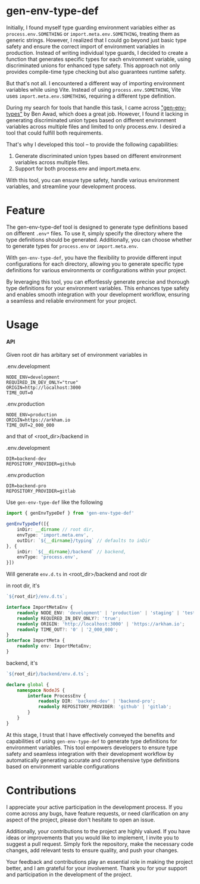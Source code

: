 # gen-env-type-def

Initially, I found myself type guarding environment variables either as `process.env.SOMETHING` or `import.meta.env.SOMETHING`, treating them as generic strings. However, I realized that I could go beyond just basic type safety and ensure the correct import of environment variables in production. Instead of writing individual type guards, I decided to create a function that generates specific types for each environment variable, using discriminated unions for enhanced type safety. This approach not only provides compile-time type checking but also guarantees runtime safety.

But that's not all. I encountered a different way of importing environment variables while using Vite. Instead of using `process.env.SOMETHING`, Vite uses `import.meta.env.SOMETHING`, requiring a different type definition.

During my search for tools that handle this task, I came across ["gen-env-types"](https://github.com/benawad/gen-env-types) by Ben Awad, which does a great job. However, I found it lacking in generating discriminated union types based on different environment variables across multiple files and limited to only process.env. I desired a tool that could fulfill both requirements.

That's why I developed this tool – to provide the following capabilities:

1. Generate discriminated union types based on different environment variables across multiple files.
2. Support for both process.env and import.meta.env.

With this tool, you can ensure type safety, handle various environment variables, and streamline your development process.

# Feature

The gen-env-type-def tool is designed to generate type definitions based on different `.env*` files. To use it, simply specify the directory where the type definitions should be generated. Additionally, you can choose whether to generate types for `process.env` or `import.meta.env`.

With `gen-env-type-def`, you have the flexibility to provide different input configurations for each directory, allowing you to generate specific type definitions for various environments or configurations within your project.

By leveraging this tool, you can effortlessly generate precise and thorough type definitions for your environment variables. This enhances type safety and enables smooth integration with your development workflow, ensuring a seamless and reliable environment for your project.

# Usage

#### API

Given root dir has arbitary set of environment variables in

.env.development

```
NODE_ENV=development
REQUIRED_IN_DEV_ONLY="true"
ORIGIN=http://localhost:3000
TIME_OUT=0
```

.env.production

```
NODE_ENV=production
ORIGIN=https://arkham.io
TIME_OUT=2_000_000
```

and that of <root_dir>/backend in

.env.development

```
DIR=backend-dev
REPOSITORY_PROVIDER=github
```

.env.production

```
DIR=backend-pro
REPOSITORY_PROVIDER=gitlab
```

Use `gen-env-type-def` like the following

```ts
import { genEnvTypeDef } from 'gen-env-type-def'

genEnvTypeDef([{
    inDir: __dirname // root dir,
    envType: 'import.meta.env',
    outDir: `${__dirname}/typing` // defaults to inDir
}, {
    inDir: `${__dirname}/backend` // backend,
    envType: 'process.env',
}])
```

Will generate `env.d.ts` in <root_dir>/backend and root dir

in root dir, it's

```js
`${root_dir}/env.d.ts`;
```

```ts
interface ImportMetaEnv {
    readonly NODE_ENV: 'development' | 'production' | 'staging' | 'testing';
    readonly REQUIRED_IN_DEV_ONLY?: 'true';
    readonly ORIGIN: 'http://localhost:3000' | 'https://arkham.io';
    readonly TIME_OUT?: '0' | '2_000_000';
}
interface ImportMeta {
    readonly env: ImportMetaEnv;
}
```

backend, it's

```js
`${root_dir}/backend/env.d.ts`;
```

```ts
declare global {
    namespace NodeJS {
        interface ProcessEnv {
            readonly DIR: 'backend-dev' | 'backend-pro';
            readonly REPOSITORY_PROVIDER: 'github' | 'gitlab';
        }
    }
}
```

At this stage, I trust that I have effectively conveyed the benefits and capabilities of using `gen-env-type-def` to generate type definitions for environment variables. This tool empowers developers to ensure type safety and seamless integration with their development workflow by automatically generating accurate and comprehensive type definitions based on environment variable configurations

# Contributions

I appreciate your active participation in the development process. If you come across any bugs, have feature requests, or need clarification on any aspect of the project, please don't hesitate to open an issue.

Additionally, your contributions to the project are highly valued. If you have ideas or improvements that you would like to implement, I invite you to suggest a pull request. Simply fork the repository, make the necessary code changes, add relevant tests to ensure quality, and push your changes.

Your feedback and contributions play an essential role in making the project better, and I am grateful for your involvement. Thank you for your support and participation in the development of the project.
